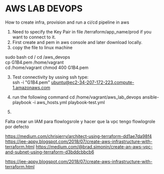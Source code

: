 # AWS LAB DEVOPS
How to create infra, provision and run a ci/cd pipeline in aws

1) Need to specify the Key Pair in file /terraform/app_name/prod if you want to connect to it.  
2) First create and pem in aws console and later download locally.  
3) copy the file to linux machine  

sudo bash
cd /
cd /aws_devops  
cp G1B4.pem /home/vagrant  
cd /home/vagrant
chmod 400 G1B4.pem

3) Test connectivity by ussing ssh type:  
ssh -i "G1B4.pem" ubuntu@ec2-34-207-172-223.compute-1.amazonaws.com

4) run the following command
cd /home/vagrant/aws_lab_devops
ansible-playbook -i aws_hosts.yml playbook-test.yml 

5) 

Falta crear un IAM para flowlogsrole y hacer que la vpc tengo flowlogrole por defecto

https://medium.com/chrisjerry/architect-using-terraform-dd1ae7da98f4
https://jee-appy.blogspot.com/2018/07/create-aws-infrastructure-with-terraform.html
https://medium.com/@brad.simonin/create-an-aws-vpc-and-subnet-using-terraform-d3bddcbbcb6


https://jee-appy.blogspot.com/2018/07/create-aws-infrastructure-with-terraform.html
